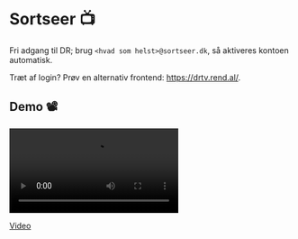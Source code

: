 # Sortseer 📺

Fri adgang til DR; brug `<hvad som helst>@sortseer.dk`, så aktiveres kontoen
automatisk.

Træt af login? Prøv en alternativ frontend: <https://drtv.rend.al/>.

## Demo 📽️

<video src="/caspervk/sortseer/raw/branch/master/img/sortseer.mp4" controls></video>

[Video](https://git.caspervk.net/caspervk/sortseer/raw/branch/master/img/sortseer.mp4)

